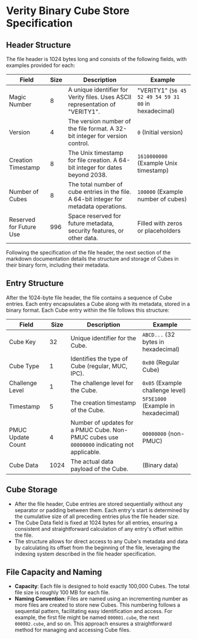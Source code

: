 # Verity Binary Cube Store Specification

## Header Structure
The file header is 1024 bytes long and consists of the following fields, with examples provided for each:

| Field                   | Size | Description                               | Example                                 |
|-------------------------|------|-------------------------------------------|-----------------------------------------|
| Magic Number            |    8 | A unique identifier for Verity files. Uses ASCII representation of "VERITY1". | "VERITY1" (`56 45 52 49 54 59 31 00` in hexadecimal) |
| Version                 |    4 | The version number of the file format. A 32-bit integer for version control. | `0` (Initial version) |
| Creation Timestamp      |    8 | The Unix timestamp for file creation. A 64-bit integer for dates beyond 2038. | `1610000000` (Example Unix timestamp) |
| Number of Cubes         |    8 | The total number of cube entries in the file. A 64-bit integer for metadata operations. | `100000` (Example number of cubes) |
| Reserved for Future Use |  996 | Space reserved for future metadata, security features, or other data. | Filled with zeros or placeholders |

Following the specification of the file header, the next section of the markdown documentation details the structure and storage of Cubes in their binary form, including their metadata.

## Entry Structure
After the 1024-byte file header, the file contains a sequence of Cube entries. Each entry encapsulates a Cube along with its metadata, stored in a binary format.
Each Cube entry within the file follows this structure:

| Field              | Size | Description                                      | Example                               |
|--------------------|------|--------------------------------------------------|---------------------------------------|
| Cube Key           |   32 | Unique identifier for the Cube.                  | `ABCD...` (32 bytes in hexadecimal)   |
| Cube Type          |    1 | Identifies the type of Cube (regular, MUC, IPC). | `0x00` (Regular Cube)                 |
| Challenge Level    |    1 | The challenge level for the Cube.                | `0x05` (Example challenge level)      |
| Timestamp          |    5 | The creation timestamp of the Cube.              | `5F5E1000` (Example in hexadecimal)   |
| PMUC Update Count  |    4 | Number of updates for a PMUC Cube. Non-PMUC cubes use `00000000` indicating not applicable. | `00000000` (non-PMUC) |
| Cube Data          | 1024 | The actual data payload of the Cube.             | (Binary data)                         |

## Cube Storage

- After the file header, Cube entries are stored sequentially without any separator or padding between them. Each entry's start is determined by the cumulative size of all preceding entries plus the file header size.
- The Cube Data field is fixed at 1024 bytes for all entries, ensuring a consistent and straightforward calculation of any entry's offset within the file.
- The structure allows for direct access to any Cube's metadata and data by calculating its offset from the beginning of the file, leveraging the indexing system described in the file header specification.

## File Capacity and Naming
- **Capacity**: Each file is designed to hold exactly 100,000 Cubes. The total file size is roughly 100 MB for each file.
- **Naming Convention**: Files are named using an incrementing number as more files are created to store new Cubes. This numbering follows a sequential pattern, facilitating easy identification and access. For example, the first file might be named `000001.cube`, the next `000002.cube`, and so on. This approach ensures a straightforward method for managing and accessing Cube files.
